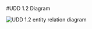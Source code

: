 #UDD 1.2 Diagram

![UDD 1.2 entity relation diagram](media/UDD1_2.png "UDD 1.2 entity relation diagram")
